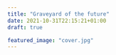 ```yaml
---
title: "Graveyard of the future"
date: 2021-10-31T22:15:21+01:00
draft: true

featured_image: "cover.jpg"
---
```


